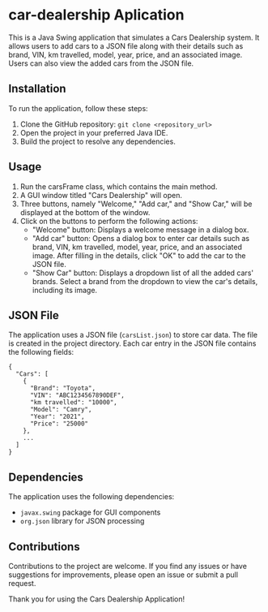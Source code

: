# **car-dealership Aplication**
This is a Java Swing application that simulates a Cars Dealership system. It allows users to add cars to a JSON file along with their details such as brand, VIN, km travelled, model, year, price, and an associated image. Users can also view the added cars from the JSON file.

## **Installation**
To run the application, follow these steps:
1. Clone the GitHub repository: `git clone <repository_url>`
2. Open the project in your preferred Java IDE.
3. Build the project to resolve any dependencies.

## **Usage**
1. Run the carsFrame class, which contains the main method.
2. A GUI window titled "Cars Dealership" will open.
3. Three buttons, namely "Welcome," "Add car," and "Show Car," will be displayed at the bottom of the window.
4. Click on the buttons to perform the following actions:
    * "Welcome" button: Displays a welcome message in a dialog box.
    * "Add car" button: Opens a dialog box to enter car details such as brand, VIN, km travelled, model, year, price, and an associated image. After filling in the details, click "OK" to add the car to the JSON file.
    * "Show Car" button: Displays a dropdown list of all the added cars' brands. Select a brand from the dropdown to view the car's details, including its image.

## **JSON File**
The application uses a JSON file (`carsList.json`) to store car data. The file is created in the project directory. Each car entry in the JSON file contains the following fields:

```
{
  "Cars": [
    {
      "Brand": "Toyota",
      "VIN": "ABC1234567890DEF",
      "km travelled": "10000",
      "Model": "Camry",
      "Year": "2021",
      "Price": "25000"
    },
    ...
  ]
}

```
## **Dependencies**
The application uses the following dependencies:
* `javax.swing` package for GUI components
* `org.json` library for JSON processing

## **Contributions**
Contributions to the project are welcome. If you find any issues or have suggestions for improvements, please open an issue or submit a pull request.

Thank you for using the Cars Dealership Application!
